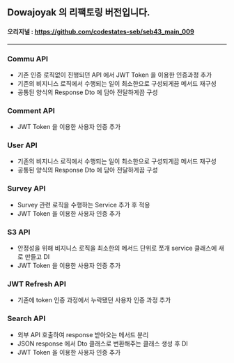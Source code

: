 ## Dowajoyak 의 리팩토링 버전입니다.
#### 오리지널 : https://github.com/codestates-seb/seb43_main_009

---

### Commu API
- 기존 인증 로직없이 진행되던 API 에서 JWT Token 을 이용한 인증과정 추가
- 기존의 비지니스 로직에서 수행되는 일이 최소한으로 구성되게끔 메서드 재구성
- 공통된 양식의 Response Dto 에 담아 전달하게끔 구성

### Comment API
- JWT Token 을 이용한 사용자 인증 추가

### User API
- 기존의 비지니스 로직에서 수행되는 일이 최소한으로 구성되게끔 메서드 재구성
- 공통된 양식의 Response Dto 에 담아 전달하게끔 구성

### Survey API
- Survey 관련 로직을 수행하는 Service 추가 후 적용
- JWT Token 을 이용한 사용자 인증 추가

### S3 API
- 안정성을 위해 비지니스 로직을 최소한의 메서드 단위로 쪼개 service 클래스에 새로 만들고 DI
- JWT Token 을 이용한 사용자 인증 추가

### JWT Refresh API
- 기존에 token 인증 과정에서 누락됐던 사용자 인증 과정 추가

### Search API
- 외부 API 호출하여 response 받아오는 메서드 분리
- JSON response 에서 Dto 클래스로 변환해주는 클래스 생성 후 DI
- JWT Token 을 이용한 사용자 인증 추가